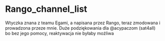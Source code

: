 # Rango_channel_list
Wtyczka znana z teamu Egami, a napisana przez Rango, teraz zmodowana i prowadzona przeze mnie.
Duże podziękowania dla @acypaczom (sat4all) bo bez jego pomocy, reaktywacja nie byłaby możliwa
